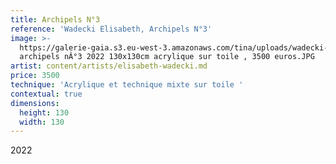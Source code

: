 ```yaml
---
title: Archipels N°3
reference: 'Wadecki Elisabeth, Archipels N°3'
image: >-
  https://galerie-gaia.s3.eu-west-3.amazonaws.com/tina/uploads/wadecki-elisabeth/Wadecki-Elisabeth-
  archipels nÂ°3 2022 130x130cm acrylique sur toile , 3500 euros.JPG
artist: content/artists/elisabeth-wadecki.md
price: 3500
technique: 'Acrylique et technique mixte sur toile '
contextual: true
dimensions:
  height: 130
  width: 130
---
```


2022
